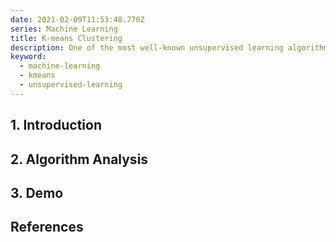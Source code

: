 ```yaml
---
date: 2021-02-09T11:53:48.770Z
series: Machine Learning
title: K-means Clustering
description: One of the most well-known unsupervised learning algorithm.
keyword:
  - machine-learning
  - kmeans
  - unsupervised-learning
---
```

## 1. Introduction
## 2. Algorithm Analysis
## 3. Demo
## References